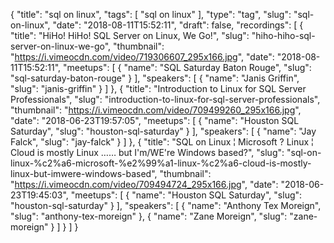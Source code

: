 {
  "title": "sql on linux",
  "tags": [
    "sql on linux"
  ],
  "type": "tag",
  "slug": "sql-on-linux",
  "date": "2018-08-11T15:52:11",
  "draft": false,
  "recordings": [
    {
      "title": "HiHo! HiHo! SQL Server on Linux, We Go!",
      "slug": "hiho-hiho-sql-server-on-linux-we-go",
      "thumbnail": "https://i.vimeocdn.com/video/719306607_295x166.jpg",
      "date": "2018-08-11T15:52:11",
      "meetups": [
        {
          "name": "SQL Saturday Baton Rouge",
          "slug": "sql-saturday-baton-rouge"
        }
      ],
      "speakers": [
        {
          "name": "Janis Griffin",
          "slug": "janis-griffin"
        }
      ]
    },
    {
      "title": "Introduction to Linux for SQL Server Professionals",
      "slug": "introduction-to-linux-for-sql-server-professionals",
      "thumbnail": "https://i.vimeocdn.com/video/709499260_295x166.jpg",
      "date": "2018-06-23T19:57:05",
      "meetups": [
        {
          "name": "Houston SQL Saturday",
          "slug": "houston-sql-saturday"
        }
      ],
      "speakers": [
        {
          "name": "Jay Falck",
          "slug": "jay-falck"
        }
      ]
    },
    {
      "title": "SQL on Linux ¦ Microsoft ? Linux ¦ Cloud is mostly Linux …… but I'm/WE're Windows based?",
      "slug": "sql-on-linux-%c2%a6-microsoft-%e2%99%a1-linux-%c2%a6-cloud-is-mostly-linux-but-imwere-windows-based",
      "thumbnail": "https://i.vimeocdn.com/video/709494724_295x166.jpg",
      "date": "2018-06-23T19:45:03",
      "meetups": [
        {
          "name": "Houston SQL Saturday",
          "slug": "houston-sql-saturday"
        }
      ],
      "speakers": [
        {
          "name": "Anthony Tex Moreign",
          "slug": "anthony-tex-moreign"
        },
        {
          "name": "Zane Moreign",
          "slug": "zane-moreign"
        }
      ]
    }
  ]
}